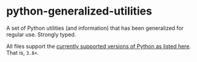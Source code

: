 # python-generalized-utilities
A set of Python utilities (and information) that has been generalized for regular use. Strongly typed.

All files support the [currently supported versions of Python as listed here](https://devguide.python.org/versions/). That is, `3.8+`.
